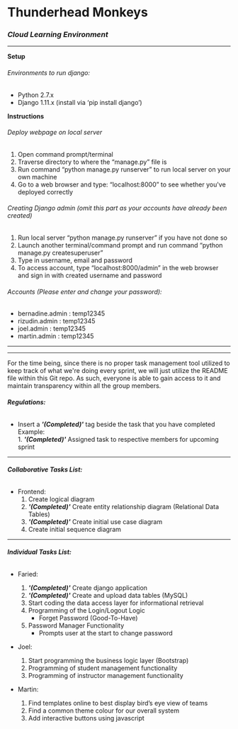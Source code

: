 # Thunderhead Monkeys
### _**Cloud Learning Environment**_

--------------------------------------------------------------------------------


**Setup**
###### Environments to run django:
* Python 2.7.x
* Django 1.11.x (install via ‘pip install django’)


**Instructions**
###### Deploy webpage on local server
1. Open command prompt/terminal
1. Traverse directory to where the “manage.py” file is
2. Run command “python manage.py runserver” to run local server on your own machine
3. Go to a web browser and type: “localhost:8000” to see whether you've deployed correctly


###### Creating Django admin (omit this part as your accounts have already been created)
1.	Run local server “python manage.py runserver” if you have not done so
2.	Launch another terminal/command prompt and run command “python manage.py createsuperuser”
3.	Type in username, email and password
4.	To access account, type “localhost:8000/admin” in the web browser and sign in with created username and password


###### Accounts (Please enter and change your password):
* bernadine.admin : temp12345
* rizudin.admin : temp12345
* joel.admin : temp12345
* martin.admin : temp12345


--------------------------------------------------------------------------------
--------------------------------------------------------------------------------


For the time being, since there is no proper task management tool utilized to keep track of what we're doing every sprint, we will just utilize the README file within this Git repo. As such, everyone is able to gain access to it and maintain transparency within all the group members.

###### **Regulations:**
* Insert a _**'(Completed)'**_ tag beside the task that you have completed  
    Example:  
        1. _**'(Completed)'**_ Assigned task to respective members for upcoming sprint


--------------------------------------------------------------------------------


###### **Collaborative Tasks List:**
* Frontend:
    1. Create logical diagram
    2. _**'(Completed)'**_ Create entity relationship diagram (Relational Data Tables)
    3. _**'(Completed)'**_ Create initial use case  diagram
    4. Create initial sequence diagram


--------------------------------------------------------------------------------


###### **Individual Tasks List:**
* Faried:
    1. _**'(Completed)'**_ Create django application
    2. _**'(Completed)'**_ Create and upload data tables (MySQL)
    3. Start coding the data access layer for informational retrieval
    4. Programming of the Login/Logout Logic
        * Forget Password (Good-To-Have)
    5. Password Manager Functionality
        * Prompts user at the start to change password

* Joel:
    1. Start programming the business logic layer (Bootstrap)
    2. Programming of student management functionality
    3. Programming of instructor management functionality

* Martin:
    1. Find templates online to best display bird’s eye view of teams
    2. Find a common theme colour for our overall system
    3. Add interactive buttons using javascript
